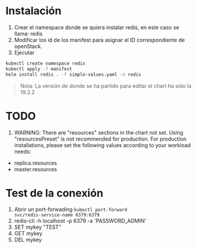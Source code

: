 # Instalación

1. Crear el namespace donde se quiera instalar redis, en este caso se llama: redis
2. Modificar los id de los manifest para asignar el ID correspondiente de openStack.
3. Ejecutar

```bash
kubectl create namespace redis
kubectl apply -f manifest
helm install redis . -f simple-values.yaml -n redis
```
> Nota: La versión de donde se ha partido para editar el chart ha sido la 19.3.2

# TODO

1. WARNING: There are "resources" sections in the chart not set. Using "resourcesPreset" is not recommended for production. For production installations, please set the following values according to your workload needs:
  - replica.resources
  - master.resources


# Test de la conexión

1. Abrir un port-forwading <code>kubectl port-forward svc/redis-service-name 6379:6379</code>
2. redis-cli -h localhost -p 6379 -a 'PASSWORD_ADMIN'
3. SET mykey "TEST"
4. GET mykey
5. DEL mykey